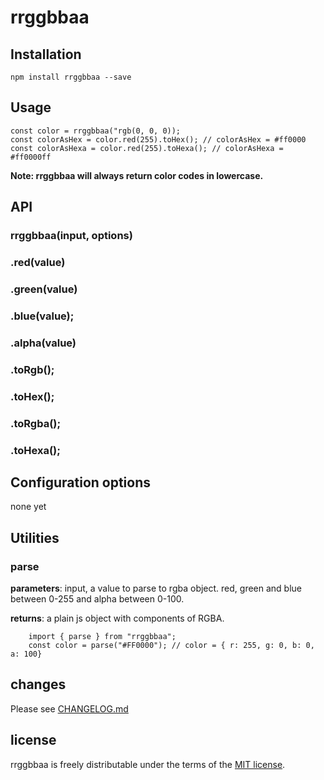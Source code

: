 # rrggbbaa

## Installation

```
npm install rrggbbaa --save
```

## Usage

```
const color = rrggbbaa("rgb(0, 0, 0));
const colorAsHex = color.red(255).toHex(); // colorAsHex = #ff0000
const colorAsHexa = color.red(255).toHexa(); // colorAsHexa = #ff0000ff
```

**Note: rrggbbaa will always return color codes in lowercase.**

## API

### rrggbbaa(input, options)

### .red(value)

### .green(value)

### .blue(value);

### .alpha(value)

### .toRgb();

### .toHex();

### .toRgba();

### .toHexa();

## Configuration options

none yet

## Utilities

### parse

**parameters**: input, a value to parse to rgba object. red, green and blue between 0-255 and alpha between 0-100.

**returns**: a plain js object with components of RGBA.

```
    import { parse } from "rrggbbaa";
    const color = parse("#FF0000"); // color = { r: 255, g: 0, b: 0, a: 100}
```

## changes

Please see [CHANGELOG.md](https://github.com/kallelat/rrggbbaa/CHANGELOG.md)

## license

rrggbbaa is freely distributable under the terms of the [MIT license](https://github.com/kallelat/rrggbbaa/LICENSE).

